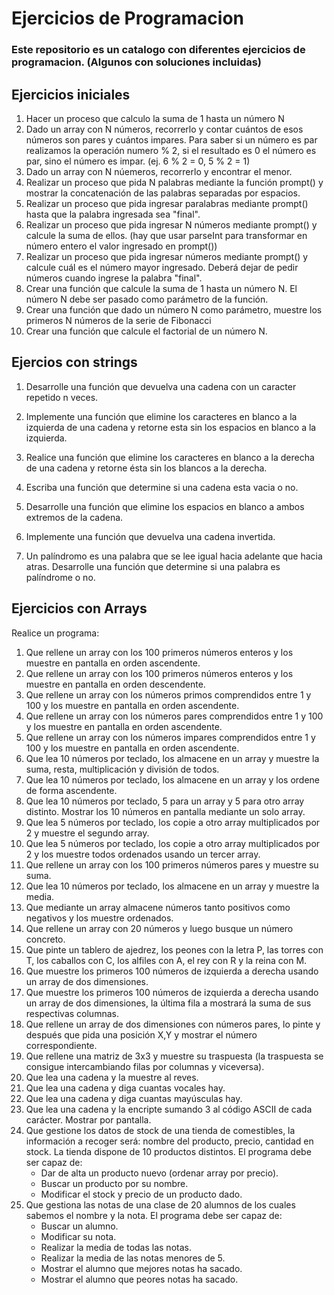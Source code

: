# Ejercicios de Programacion

### Este repositorio es un catalogo con diferentes ejercicios de programacion. (Algunos con soluciones incluidas)

## Ejercicios iniciales

1. Hacer un proceso que calculo la suma de 1 hasta un número N
2. Dado un array con N números, recorrerlo y contar cuántos de esos números son pares y cuántos impares. Para saber si un número es par realizamos la operación numero % 2, si el resultado es 0 el número es par, sino el número es impar. (ej. 6 % 2 = 0, 5 % 2 = 1)
3. Dado un array con N núemeros, recorrerlo y encontrar el menor.
4. Realizar un proceso que pida N palabras mediante la función prompt() y mostrar la concatenación de las palabras separadas por espacios.
5. Realizar un proceso que pida ingresar paralabras mediante prompt() hasta que la palabra ingresada sea "final".
6. Realizar un proceso que pida ingresar N números mediante prompt() y calcule la suma de ellos. (hay que usar parseInt para transformar en número entero el valor ingresado en prompt())
7. Realizar un proceso que pida ingresar números mediante prompt() y calcule cuál es el número mayor ingresado. Deberá dejar de pedir números cuando ingrese la palabra "final".
8. Crear una función que calcule la suma de 1 hasta un número N. El número N debe ser pasado como parámetro de la función.
9. Crear una función que dado un número N como parámetro, muestre los primeros N números de la serie de Fibonacci
10. Crear una función que calcule el factorial de un número N.

## Ejercios con strings

1. Desarrolle una función que devuelva una cadena con un caracter repetido n veces.

2. Implemente una función que elimine los caracteres en blanco a la izquierda de una cadena y retorne esta sin los espacios en blanco a la izquierda.

3. Realice una función que elimine los caracteres en blanco a la derecha de una cadena y retorne ésta sin los blancos a la derecha.

4. Escriba una función que determine si una cadena esta vacia o no.

5. Desarrolle una función que elimine los espacios en blanco a ambos extremos de la cadena.

6. Implemente una función que devuelva una cadena invertida.

7. Un palíndromo es una palabra que se lee igual hacia adelante que hacia atras. Desarrolle una función que determine si una palabra es palíndrome o no.

## Ejercicios con Arrays
Realice un programa:

1. Que rellene un array con los 100 primeros números enteros y los muestre en pantalla en orden ascendente.
2. Que rellene un array con los 100 primeros números enteros y los muestre en pantalla en orden descendente.
3. Que rellene un array con los números primos comprendidos entre 1 y 100 y los muestre en pantalla en orden ascendente.
4. Que rellene un array con los números pares comprendidos entre 1 y 100 y los muestre en pantalla en orden ascendente.
5. Que rellene un array con los números impares comprendidos entre 1 y 100 y los muestre en pantalla en orden ascendente.
6. Que lea 10 números por teclado, los almacene en un array y muestre la suma, resta, multiplicación y división de todos.
7. Que lea 10 números por teclado, los almacene en un array y los ordene de forma ascendente.
8. Que lea 10 números por teclado, 5 para un array y 5 para otro array distinto. Mostrar los 10 números en pantalla mediante un solo array.
9. Que lea 5 números por teclado, los copie a otro array multiplicados por 2 y muestre el segundo array.
10. Que lea 5 números por teclado, los copie a otro array multiplicados por 2 y los muestre todos ordenados usando un tercer array.
11. Que rellene un array con los 100 primeros números pares y muestre su suma.
12. Que lea 10 números por teclado, los almacene en un array y muestre la media.
13. Que mediante un array almacene números tanto positivos como negativos y los muestre ordenados.
14. Que rellene un array con 20 números y luego busque un número concreto.
15. Que pinte un tablero de ajedrez, los peones con la letra P, las torres con T, los caballos con C, los alfiles con A, el rey con R y la reina con M.
16. Que muestre los primeros 100 números de izquierda a derecha usando un array de dos dimensiones.
17. Que muestre los primeros 100 números de izquierda a derecha usando un array de dos dimensiones, la última fila a mostrará la suma de sus respectivas columnas.
18. Que rellene un array de dos dimensiones con números pares, lo pinte y después que pida una posición X,Y y mostrar el número correspondiente.
19. Que rellene una matriz de 3x3 y muestre su traspuesta (la traspuesta se consigue intercambiando filas por columnas y viceversa).
20. Que lea una cadena y la muestre al reves.
21. Que lea una cadena y diga cuantas vocales hay.
22. Que lea una cadena y diga cuantas mayúsculas hay.
23. Que lea una cadena y la encripte sumando 3 al código ASCII de cada carácter. Mostrar por pantalla.
24. Que gestione los datos de stock de una tienda de comestibles, la información a recoger será: nombre del producto, precio, cantidad en stock. La tienda dispone de 10 productos distintos. El programa debe ser capaz de:
	+ Dar de alta un producto nuevo (ordenar array por precio).
	+ Buscar un producto por su nombre.
	+ Modificar el stock y precio de un producto dado.
28. Que gestiona las notas de una clase de 20 alumnos de los cuales sabemos el nombre y la nota. El programa debe ser capaz de:
	+ Buscar un alumno.
	+ Modificar su nota.
	+ Realizar la media de todas las notas.
	+ Realizar la media de las notas menores de 5.
	+ Mostrar el alumno que mejores notas ha sacado.
	+ Mostrar el alumno que peores notas ha sacado.
